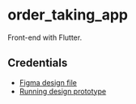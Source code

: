 # order_taking_app

Front-end with Flutter.

## Credentials

- [Figma design file](https://www.figma.com/file/hmMp5KdIVvHEDQouJTgLKc/Order-taking-app?node-id=131%3A307)
- [Running design prototype]()

